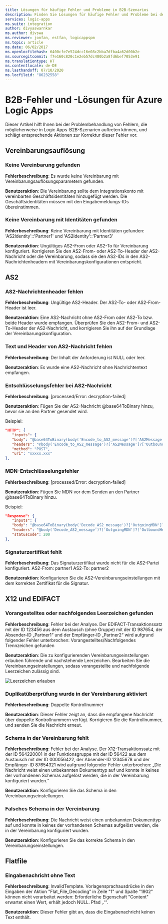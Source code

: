 ```yaml
---
title: Lösungen für häufige Fehler und Probleme in B2B-Szenarios
description: Finden Sie Lösungen für häufige Fehler und Probleme bei der Problembehandlung von B2B-Szenarien in Azure Logic Apps.
services: logic-apps
ms.suite: integration
author: divyaswarnkar
ms.author: divswa
ms.reviewer: jonfan, estfan, logicappspm
ms.topic: article
ms.date: 06/02/2017
ms.openlocfilehash: 6400cfe7e524dcc16e08c2bba7dfba4a62d00b2e
ms.sourcegitcommit: f7e160c820c1e2eb57dc480b2a8fd6bef7053e91
ms.translationtype: HT
ms.contentlocale: de-DE
ms.lasthandoff: 07/10/2020
ms.locfileid: "86232558"
---
```

# <a name="b2b-errors-and-solutions-for-azure-logic-apps"></a>B2B-Fehler und -Lösungen für Azure Logic Apps

Dieser Artikel hilft Ihnen bei der Problembehandlung von Fehlern, die möglicherweise in Logic Apps-B2B-Szenarien auftreten können, und schlägt entsprechende Aktionen zur Korrektur dieser Fehler vor.

## <a name="agreement-resolution"></a>Vereinbarungsauflösung

### <a name="no-agreement-found"></a>Keine Vereinbarung gefunden 

**Fehlerbeschreibung**: Es wurde keine Vereinbarung mit Vereinbarungsauflösungsparametern gefunden.

**Benutzeraktion**: Die Vereinbarung sollte dem Integrationskonto mit vereinbarten Geschäftsidentitäten hinzugefügt werden. Die Geschäftsidentitäten müssen mit den Eingabemeldungs-IDs übereinstimmen.

### <a name="no-agreement-found-with-identities"></a>Keine Vereinbarung mit Identitäten gefunden

**Fehlerbeschreibung**: Keine Vereinbarung mit Identitäten gefunden: 'AS2Identity'::'Partner1' und 'AS2Identity'::'Partner3'

**Benutzeraktion**: Ungültiges AS2-From oder AS2-To für Vereinbarung konfiguriert. Korrigieren Sie den AS2-From- oder AS2-To-Header der AS2-Nachricht oder die Vereinbarung, sodass sie den AS2-IDs in den AS2-Nachrichtenheadern mit Vereinbarungskonfigurationen entspricht.

## <a name="as2"></a>AS2

### <a name="missing-as2-message-headers"></a>AS2-Nachrichtenheader fehlen  

**Fehlerbeschreibung**: Ungültige AS2-Header. Der AS2-To- oder AS2-From-Header ist leer.

**Benutzeraktion**: Eine AS2-Nachricht ohne AS2-From oder AS2-To bzw. beide Header wurde empfangen. Überprüfen Sie den AS2-From- und AS2-To-Header der AS2-Nachricht, und korrigieren Sie ihn auf der Grundlage der Vereinbarungskonfiguration.

### <a name="missing-as2-message-body-and-headers"></a>Text und Header von AS2-Nachricht fehlen    

**Fehlerbeschreibung**: Der Inhalt der Anforderung ist NULL oder leer.

**Benutzeraktion**: Es wurde eine AS2-Nachricht ohne Nachrichtentext empfangen.

### <a name="as2-message-decryption-failure"></a>Entschlüsselungsfehler bei AS2-Nachricht

**Fehlerbeschreibung**: [processed/Error: decryption-failed]

**Benutzeraktion**: Fügen Sie der AS2-Nachricht @base64ToBinary hinzu, bevor sie an den Partner gesendet wird.

Beispiel:

```json
"HTTP": {
   "inputs": {
   "body": "@base64ToBinary(body('Encode_to_AS2_message')?['AS2Message']?['Content'])",
   "headers": "@body('Encode_to_AS2_message')?['AS2Message']?['OutboundHeaders']",
   "method": "POST",
   "uri": "xxxxx.xxx"
},
``` 

### <a name="mdn-decryption-failure"></a>MDN-Entschlüsselungsfehler

**Fehlerbeschreibung**: [processed/Error: decryption-failed]

**Benutzeraktion**: Fügen Sie MDN vor dem Senden an den Partner @base64ToBinary hinzu.

Beispiel:

```json
"Response": {
   "inputs": {
   "body": "@base64ToBinary(body('Decode_AS2_message')?['OutgoingMDN']?['Content'])",
   "headers": "@body('Decode_AS2_message')?['OutgoingMDN']?['OutboundHeaders']",
   "statusCode": 200
},               
``` 

### <a name="missing-signing-certificate"></a>Signaturzertifikat fehlt

**Fehlerbeschreibung**: Das Signaturzertifikat wurde nicht für die AS2-Partei konfiguriert. AS2-From: partner1 AS2-To: partner2

**Benutzeraktion**: Konfigurieren Sie die AS2-Vereinbarungseinstellungen mit dem korrekten Zertifikat für die Signatur.

## <a name="x12-and-edifact"></a>X12 und EDIFACT

### <a name="leading-or-trailing-space-found"></a>Vorangestelltes oder nachfolgendes Leerzeichen gefunden    

**Fehlerbeschreibung**: Fehler bei der Analyse. Der EDIFACT-Transaktionssatz mit der ID 123456 aus dem Austausch (ohne Gruppe) mit der ID 987654, der Absender-ID „Partner1“ und der Empfänger-ID „Partner2“ wird aufgrund folgender Fehler unterbrochen: Vorangestelltes/Nachfolgendes Trennzeichen gefunden

**Benutzeraktion**: Die zu konfigurierenden Vereinbarungseinstellungen erlauben führende und nachstehende Leerzeichen. Bearbeiten Sie die Vereinbarungseinstellungen, sodass vorangestellte und nachfolgende Leerzeichen zulässig sind.

![Leerzeichen erlauben](./media/logic-apps-enterprise-integration-b2b-list-errors-solutions/leadingandtrailing.png)

### <a name="duplicate-check-has-enabled-in-the-agreement"></a>Duplikatüberprüfung wurde in der Vereinbarung aktiviert

**Fehlerbeschreibung**: Doppelte Kontrollnummer

**Benutzeraktion**: Dieser Fehler zeigt an, dass die empfangene Nachricht über doppelte Kontrollnummern verfügt. Korrigieren Sie die Kontrollnummer, und senden Sie die Nachricht erneut.

### <a name="missing-schema-in-the-agreement"></a>Schema in der Vereinbarung fehlt

**Fehlerbeschreibung**: Fehler bei der Analyse. Der X12-Transaktionssatz mit der ID 564220001 in der Funktionsgruppe mit der ID 56422 aus dem Austausch mit der ID 000056422, der Absender-ID 12345678 und der Empfänger-ID 87654321 wird aufgrund folgender Fehler unterbrochen: „Die Nachricht weist einen unbekannten Dokumenttyp auf und konnte in keines der vorhandenen Schemas aufgelöst werden, die in der Vereinbarung konfiguriert wurden.“

**Benutzeraktion**: Konfigurieren Sie das Schema in den Vereinbarungseinstellungen.

### <a name="incorrect-schema-in-the-agreement"></a>Falsches Schema in der Vereinbarung

**Fehlerbeschreibung**: Die Nachricht weist einen unbekannten Dokumenttyp auf und konnte in keines der vorhandenen Schemas aufgelöst werden, die in der Vereinbarung konfiguriert wurden.

**Benutzeraktion**: Konfigurieren Sie das korrekte Schema in den Vereinbarungseinstellungen.

## <a name="flat-file"></a>Flatfile

### <a name="input-message-with-no-body"></a>Eingabenachricht ohne Text

**Fehlerbeschreibung**: InvalidTemplate. Vorlagensprachausdrücke in den Eingaben der Aktion "Flat_File_Decoding" in Zeile "1" und Spalte "1902" können nicht verarbeitet werden: Erforderliche Eigenschaft "Content" erwartet einen Wert, erhält jedoch NULL. Pfad ‚.‘“.

**Benutzeraktion**: Dieser Fehler gibt an, dass die Eingabenachricht keinen Text enthält.
